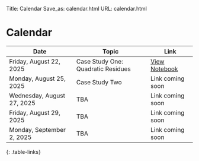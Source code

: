 Title: Calendar
Save_as: calendar.html
URL: calendar.html

# Calendar

| Date                     | Topic                                    | Link |
|--------------------------|------------------------------------------|------|
| Friday, August 22, 2025  | Case Study One: Quadratic Residues       | [View Notebook](static/notebooks/CS01-LegendreSymbols-Empty.ipynb) |
| Monday, August 25, 2025  | Case Study Two                        | Link coming soon |
| Wednesday, August 27, 2025 | TBA                                    | Link coming soon |
| Friday, August 29, 2025  | TBA                                       | Link coming soon |
| Monday, September 2, 2025 | TBA                                      | Link coming soon |
{: .table-links}
